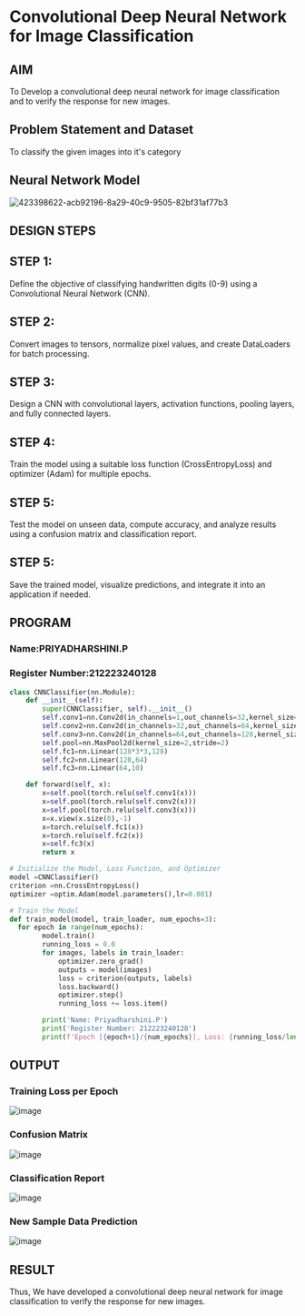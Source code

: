 # Convolutional Deep Neural Network for Image Classification

## AIM

To Develop a convolutional deep neural network for image classification and to verify the response for new images.

## Problem Statement and Dataset

To classify the given images into it's category
## Neural Network Model

![423398622-acb92196-8a29-40c9-9505-82bf31af77b3](https://github.com/user-attachments/assets/8325b12f-5924-4c4b-a107-2fc485a2731e)


## DESIGN STEPS

## STEP 1:
Define the objective of classifying handwritten digits (0-9) using a Convolutional Neural Network (CNN).

## STEP 2:
Convert images to tensors, normalize pixel values, and create DataLoaders for batch processing.

## STEP 3:
Design a CNN with convolutional layers, activation functions, pooling layers, and fully connected layers.

## STEP 4:
Train the model using a suitable loss function (CrossEntropyLoss) and optimizer (Adam) for multiple epochs.

## STEP 5:
Test the model on unseen data, compute accuracy, and analyze results using a confusion matrix and classification report.

## STEP 5:
Save the trained model, visualize predictions, and integrate it into an application if needed.
## PROGRAM

### Name:PRIYADHARSHINI.P
### Register Number:212223240128
```python
class CNNClassifier(nn.Module):
    def __init__(self):
        super(CNNClassifier, self).__init__()
        self.conv1=nn.Conv2d(in_channels=1,out_channels=32,kernel_size=3,padding=1)
        self.conv2=nn.Conv2d(in_channels=32,out_channels=64,kernel_size=3,padding=1)
        self.conv3=nn.Conv2d(in_channels=64,out_channels=128,kernel_size=3,padding=1)
        self.pool=nn.MaxPool2d(kernel_size=2,stride=2)
        self.fc1=nn.Linear(128*3*3,128)
        self.fc2=nn.Linear(128,64)
        self.fc3=nn.Linear(64,10)

    def forward(self, x):
        x=self.pool(torch.relu(self.conv1(x)))
        x=self.pool(torch.relu(self.conv2(x)))
        x=self.pool(torch.relu(self.conv3(x)))
        x=x.view(x.size(0),-1)
        x=torch.relu(self.fc1(x))
        x=torch.relu(self.fc2(x))
        x=self.fc3(x)
        return x
```

```python
# Initialize the Model, Loss Function, and Optimizer
model =CNNClassifier()
criterion =nn.CrossEntropyLoss()
optimizer =optim.Adam(model.parameters(),lr=0.001)

```

```python
# Train the Model
def train_model(model, train_loader, num_epochs=3):
  for epoch in range(num_epochs):
        model.train()
        running_loss = 0.0
        for images, labels in train_loader:
            optimizer.zero_grad()
            outputs = model(images)
            loss = criterion(outputs, labels)
            loss.backward()
            optimizer.step()
            running_loss += loss.item()

        print('Name: Priyadharshini.P')
        print('Register Number: 212223240128')
        print(f'Epoch [{epoch+1}/{num_epochs}], Loss: {running_loss/len(train_loader):.4f}')

```

## OUTPUT
### Training Loss per Epoch
![image](https://github.com/user-attachments/assets/fd786583-0102-4333-8a73-f786320d52eb)

### Confusion Matrix
![image](https://github.com/user-attachments/assets/84743587-d491-4905-9add-e314bc1addee)



### Classification Report
![image](https://github.com/user-attachments/assets/0ef1c007-a5a9-4b75-b848-eadc88b791a3)




### New Sample Data Prediction
![image](https://github.com/user-attachments/assets/d4166861-d6ec-4b41-91aa-0034c2b2b9a6)


## RESULT
Thus, We have developed a convolutional deep neural network for image classification to verify the response for new images.
